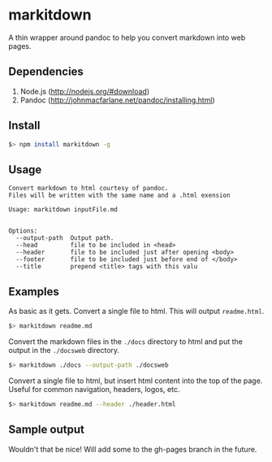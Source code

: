 # markitdown

A thin wrapper around pandoc to help you convert markdown into web pages.

## Dependencies

1. Node.js (http://nodejs.org/#download)
2. Pandoc (http://johnmacfarlane.net/pandoc/installing.html)

## Install

```bash
$> npm install markitdown -g
```

## Usage

	Convert markdown to html courtesy of pandoc.
	Files will be written with the same name and a .html exension

	Usage: markitdown inputFile.md


	Options:
	  --output-path  Output path.                                  
	  --head         file to be included in <head>                 
	  --header       file to be included just after opening <body> 
	  --footer       file to be included just before end of </body>
	  --title        prepend <title> tags with this valu

## Examples

As basic as it gets. Convert a single file to html.  This will output `readme.html`.

```bash
$> markitdown readme.md
```

Convert the markdown files in the `./docs` directory to html and put the output in the `./docsweb` directory.

```bash
$> markitdown ./docs --output-path ./docsweb
```

Convert a single file to html, but insert html content into the top of the page. Useful for common navigation, headers, logos, etc.

```bash
$> markitdown readme.md --header ./header.html
```

## Sample output

Wouldn't that be nice!  Will add some to the gh-pages branch in the future.